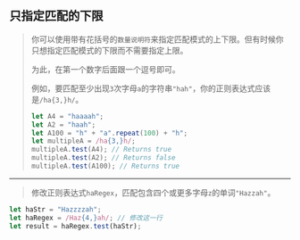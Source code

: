 ## 只指定匹配的下限

> 你可以使用带有花括号的`数量说明符`来指定匹配模式的上下限。但有时候你只想指定匹配模式的下限而不需要指定上限。
>
> 为此，在第一个数字后面跟一个逗号即可。
>
> 例如，要匹配至少出现`3`次字母`a`的字符串`"hah"`，你的正则表达式应该是`/ha{3,}h/`。
>
> ```js
> let A4 = "haaaah";
> let A2 = "haah";
> let A100 = "h" + "a".repeat(100) + "h";
> let multipleA = /ha{3,}h/;
> multipleA.test(A4); // Returns true
> multipleA.test(A2); // Returns false
> multipleA.test(A100); // Returns true
> ```

---

> 修改正则表达式`haRegex`，匹配包含四个或更多字母`z`的单词`"Hazzah"`。

```js
let haStr = "Hazzzzah";
let haRegex = /Haz{4,}ah/; // 修改这一行
let result = haRegex.test(haStr);
```


